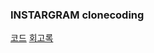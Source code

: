### INSTARGRAM clonecoding
<a href="https://github.com/happytaeyoon/Clone_coding/tree/main/instagram">코드</a>
<a href="https://github.com/happytaeyoon/Clone_coding/blob/main/instagram/images/%ED%9A%8C%EA%B3%A0%EB%A1%9D/%ED%9A%8C%EA%B3%A0%EB%A1%9D.md">회고록</a>

